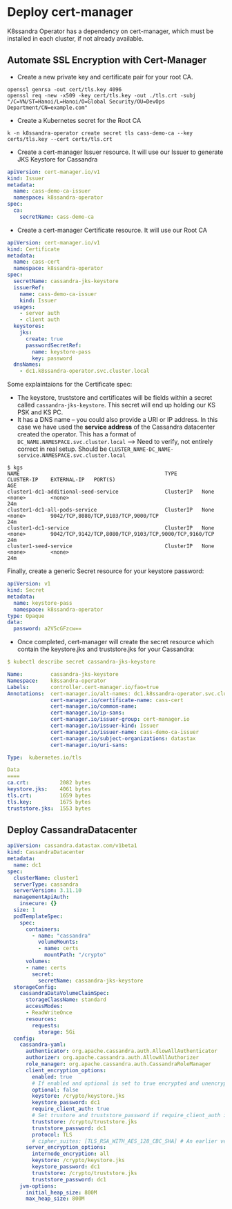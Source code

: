 # Deploy cert-manager
K8ssandra Operator has a dependency on cert-manager, which must be installed in each cluster, if not already available.

## Automate SSL Encryption with Cert-Manager
- Create a new private key and certificate pair for your root CA.
```
openssl genrsa -out cert/tls.key 4096
openssl req -new -x509 -key cert/tls.key -out ./tls.crt -subj "/C=VN/ST=Hanoi/L=Hanoi/O=Global Security/OU=DevOps Department/CN=example.com"
```

- Create a Kubernetes secret for the Root CA
```
k -n k8ssandra-operator create secret tls cass-demo-ca --key certs/tls.key --cert certs/tls.crt 
```

- Create a cert-manager Issuer resource. It will use our Issuer to generate JKS Keystore for Cassandra
```yaml
apiVersion: cert-manager.io/v1
kind: Issuer
metadata:
  name: cass-demo-ca-issuer
  namespace: k8ssandra-operator
spec:
  ca:
    secretName: cass-demo-ca
```
- Create a cert-manager Certificate resource. It will use our Root CA
```yaml
apiVersion: cert-manager.io/v1
kind: Certificate
metadata:
  name: cass-cert
  namespace: k8ssandra-operator
spec:
  secretName: cassandra-jks-keystore
  issuerRef:
    name: cass-demo-ca-issuer
    kind: Issuer
  usages:
    - server auth
    - client auth
  keystores:
    jks:
      create: true
      passwordSecretRef:
        name: keystore-pass
        key: password
  dnsNames:
    - dc1.k8ssandra-operator.svc.cluster.local     
```
Some explaintaions for the Certificate spec:
- The keystore, truststore and certificates will be fields within a secret called `cassandra-jks-keystore`. This secret will end up holding our KS PSK and KS PC.
- It has a DNS name – you could also provide a URI or IP address. In this case we have used the **service address** of the Cassandra datacenter created the operator. This has a format of `DC_NAME.NAMESPACE.svc.cluster.local`
--> Need to verify, not entirely correct in real setup. Should be `CLUSTER_NAME-DC_NAME-service.NAMESPACE.svc.cluster.local`
```
$ kgs  
NAME                                               TYPE        CLUSTER-IP    EXTERNAL-IP   PORT(S)                                                 AGE
cluster1-dc1-additional-seed-service               ClusterIP   None          <none>        <none>                                                  24m
cluster1-dc1-all-pods-service                      ClusterIP   None          <none>        9042/TCP,8080/TCP,9103/TCP,9000/TCP                     24m
cluster1-dc1-service                               ClusterIP   None          <none>        9042/TCP,9142/TCP,8080/TCP,9103/TCP,9000/TCP,9160/TCP   24m
cluster1-seed-service                              ClusterIP   None          <none>        <none>                                                  24m
```
Finally, create a generic Secret resource for your keystore password:
```yaml
apiVersion: v1
kind: Secret
metadata:
  name: keystore-pass
  namespace: k8ssandra-operator
type: Opaque
data:
  password: a2V5cGFzcw==
```
- Once completed, cert-manager will create the secret resource which contain the keystore.jks and truststore.jks for your Cassandra:
```yaml
$ kubectl describe secret cassandra-jks-keystore                 

Name:         cassandra-jks-keystore
Namespace:    k8ssandra-operator
Labels:       controller.cert-manager.io/fao=true
Annotations:  cert-manager.io/alt-names: dc1.k8ssandra-operator.svc.cluster.local
              cert-manager.io/certificate-name: cass-cert
              cert-manager.io/common-name: 
              cert-manager.io/ip-sans: 
              cert-manager.io/issuer-group: cert-manager.io
              cert-manager.io/issuer-kind: Issuer
              cert-manager.io/issuer-name: cass-demo-ca-issuer
              cert-manager.io/subject-organizations: datastax
              cert-manager.io/uri-sans: 

Type:  kubernetes.io/tls

Data
====
ca.crt:          2082 bytes
keystore.jks:    4061 bytes
tls.crt:         1659 bytes
tls.key:         1675 bytes
truststore.jks:  1553 bytes
```

## Deploy CassandraDatacenter

```yaml
apiVersion: cassandra.datastax.com/v1beta1
kind: CassandraDatacenter
metadata:
  name: dc1
spec:
  clusterName: cluster1
  serverType: cassandra
  serverVersion: 3.11.10
  managementApiAuth:
    insecure: {}
  size: 1
  podTemplateSpec:
    spec:
      containers:
        - name: "cassandra"
          volumeMounts:
          - name: certs
            mountPath: "/crypto"
      volumes:
      - name: certs
        secret:
          secretName: cassandra-jks-keystore
  storageConfig:
    cassandraDataVolumeClaimSpec:
      storageClassName: standard
      accessModes:
      - ReadWriteOnce
      resources:
        requests:
          storage: 5Gi
  config:
    cassandra-yaml:
      authenticator: org.apache.cassandra.auth.AllowAllAuthenticator
      authorizer: org.apache.cassandra.auth.AllowAllAuthorizer
      role_manager: org.apache.cassandra.auth.CassandraRoleManager
      client_encryption_options:
        enabled: true
        # If enabled and optional is set to true encrypted and unencrypted connections are handled.
        optional: false
        keystore: /crypto/keystore.jks
        keystore_password: dc1
        require_client_auth: true
        # Set trustore and truststore_password if require_client_auth is true
        truststore: /crypto/truststore.jks
        truststore_password: dc1
        protocol: TLS
        # cipher_suites: [TLS_RSA_WITH_AES_128_CBC_SHA] # An earlier version of this manifest configured cipher suites but the proposed config was less secure. This section does not need to be modified.
      server_encryption_options:
        internode_encryption: all
        keystore: /crypto/keystore.jks
        keystore_password: dc1
        truststore: /crypto/truststore.jks
        truststore_password: dc1
    jvm-options:
      initial_heap_size: 800M
      max_heap_size: 800M
```